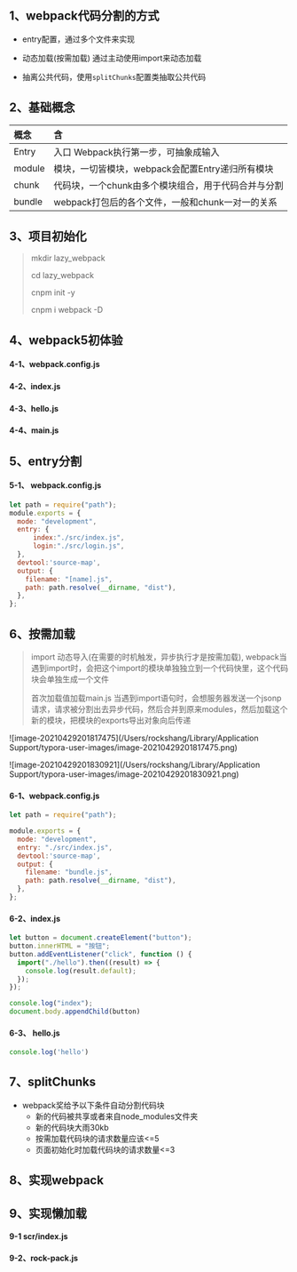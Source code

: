 ## 1、webpack代码分割的方式

- entry配置，通过多个文件来实现
- 动态加载(按需加载) 通过主动使用import来动态加载

- 抽离公共代码，使用`splitChunks`配置类抽取公共代码



## 2、基础概念

| 概念   | 含                                                  |
| :----- | :-------------------------------------------------- |
| Entry  | 入口 Webpack执行第一步，可抽象成输入                |
| module | 模块，一切皆模块，webpack会配置Entry递归所有模块    |
| chunk  | 代码块，一个chunk由多个模块组合，用于代码合并与分割 |
| bundle | webpack打包后的各个文件，一般和chunk一对一的关系    |



## 3、项目初始化

> mkdir lazy_webpack
>
> cd lazy_webpack
>
> cnpm init -y
>
> cnpm i webpack -D



## 4、webpack5初体验

####  4-1、webpack.config.js

#### 4-2、index.js

#### 4-3、hello.js

#### 4-4、main.js  



## 5、entry分割

#### 5-1、 webpack.config.js

```js
let path = require("path");
module.exports = {
  mode: "development",
  entry: {
      index:"./src/index.js",
      login:"./src/login.js",
  },
  devtool:'source-map',
  output: {
    filename: "[name].js",
    path: path.resolve(__dirname, "dist"),
  },
};
```



## 6、按需加载

> import 动态导入(在需要的时机触发，异步执行才是按需加载), webpack当遇到import时，会把这个import的模块单独独立到一个代码快里，这个代码块会单独生成一个文件
>
> 首次加载值加载main.js 当遇到import语句时，会想服务器发送一个jsonp请求，请求被分割出去异步代码，然后合并到原来modules，然后加载这个新的模块，把模块的exports导出对象向后传递



![image-20210429201817475](/Users/rockshang/Library/Application Support/typora-user-images/image-20210429201817475.png)

![image-20210429201830921](/Users/rockshang/Library/Application Support/typora-user-images/image-20210429201830921.png)

#### 6-1、webpack.config.js

```js
let path = require("path");

module.exports = {
  mode: "development",
  entry: "./src/index.js",
  devtool:'source-map',
  output: {
    filename: "bundle.js",
    path: path.resolve(__dirname, "dist"),
  },
};

```



#### 6-2、index.js

```js
let button = document.createElement("button");
button.innerHTML = "按钮";
button.addEventListener("click", function () {
  import("./hello").then((result) => {
    console.log(result.default);
  });
});

console.log("index");
document.body.appendChild(button)
```



#### 6-3、 hello.js

```js
console.log('hello')
```



## 7、splitChunks

- webpack奖给予以下条件自动分割代码块
  - 新的代码被共享或者来自node_modules文件夹
  - 新的代码块大雨30kb
  - 按需加载代码块的请求数量应该<=5
  - 页面初始化时加载代码块的请求数量<=3



## 8、实现webpack







## 9、实现懒加载

#### 9-1 scr/index.js

#### 9-2、rock-pack.js

